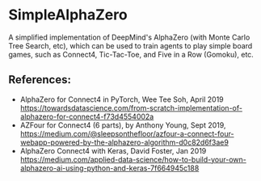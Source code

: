 # SimpleAlphaZero
A simplified implementation of DeepMind's AlphaZero (with Monte Carlo Tree Search, etc), which can be used to train agents to play simple board games, such as Connect4, Tic-Tac-Toe, and Five in a Row (Gomoku), etc.

## References:
- AlphaZero for Connect4 in PyTorch, Wee Tee Soh, April 2019 https://towardsdatascience.com/from-scratch-implementation-of-alphazero-for-connect4-f73d4554002a
- AZFour for Connect4 (6 parts), by Anthony Young, Sept 2019, https://medium.com/@sleepsonthefloor/azfour-a-connect-four-webapp-powered-by-the-alphazero-algorithm-d0c82d6f3ae9
- AlphaZero Connect4 with Keras, David Foster, Jan 2019 https://medium.com/applied-data-science/how-to-build-your-own-alphazero-ai-using-python-and-keras-7f664945c188
